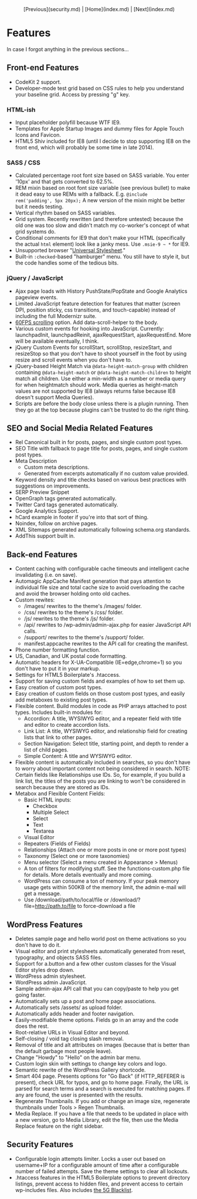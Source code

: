 <center>[Previous](security.md) | [Home](index.md) | [Next](index.md)</center>

Features
========

In case I forgot anything in the previous sections...

## Front-end Features

* CodeKit 2 support.
* Developer-mode test grid based on CSS rules to help you understand your baseline grid.  Access by pressing "g" key.

### HTML-ish

* Input placeholder polyfill because WTF IE9.
* Templates for Apple Startup Images and dummy files for Apple Touch Icons and Favicon.
* HTML5 Shiv included for IE8 (until I decide to stop supporting IE8 on the front end, which will probably be some time in late 2014).

### SASS / CSS

* Calculated percentage root font size based on SASS variable.  You enter '10px' and that gets converted to 62.5%.
* REM mixin based on root font size variable (see previous bullet) to make it dead easy to use REMs with a fallback.  E.g. <code>@include rem('padding', 5px 20px);</code>  A new version of the mixin might be better but it needs testing.
* Vertical rhythm based on SASS variables.
* Grid system.  Recently rewritten (and therefore untested) because the old one was too slow and didn't match my co-worker's concept of what grid systems do.
* Conditional comments for IE9 that don't make your HTML (specifically the actual <code>html</code> element) look like a janky mess.  Use <code>.msie-9 ~ *</code> for IE9.
* Unsupported browser "[Universal Stylesheet](https://code.google.com/p/universal-ie6-css/)."
* Built-in <code>:checked</code>-based "hamburger" menu.  You still have to style it, but the code handles some of the tedious bits.

### jQuery / JavaScript

* Ajax page loads with History PushState/PopState and Google Analytics pageview events.
* Limited JavaScript feature detection for features that matter (screen DPI, position sticky, css transitions, and touch-capable) instead of including the full Modernizr suite.
* [60FPS scrolling](http://www.thecssninja.com/javascript/follow-up-60fps-scroll) option.  Add data-scroll-helper to the body.
* Various custom events for hooking into JavaScript.  Currently: launchpadInit, launchpadReinit, ajaxRequestStart, ajaxRequestEnd.  More will be available eventually, I think.
* jQuery Custom Events for scrollStart, scrollStop, resizeStart, and resizeStop so that you don't have to shoot yourself in the foot by using resize and scroll events when you don't have to.
* jQuery-based Height Match via <code>@data-height-match-group</code> with children containing <code>@data-height-match</code> or <code>@data-height-match-children</code> to height match all children.  Use either a min-width as a number or media query for when heightmatch should work.  Media queries as height-match values are not supported by IE8 (always returns false because IE8 doesn't support Media Queries).
* Scripts are before the body close unless there is a plugin running.  Then they go at the top because plugins can't be trusted to do the right thing.


## SEO and Social Media Related Features

* Rel Canonical built in for posts, pages, and single custom post types.
* SEO Title with fallback to page title for posts, pages, and single custom post types.
* Meta Description 
  * Custom meta descriptions.
  * Generated from excerpts automatically if no custom value provided.
* Keyword density and title checks based on various best practices with suggestions on improvements.
* SERP Preview Snippet
* OpenGraph tags generated automatically.
* Twitter Card tags generated automatically.
* Google Analytics Support.
* hCard example in footer if you're into that sort of thing.
* Noindex, follow on archive pages.
* XML Sitemaps generated automatically following schema.org standards.
* AddThis support built in.


## Back-end Features

* Content caching with configurable cache timeouts and intelligent cache invalidating (i.e. on save).
* Automagic AppCache Manifest generation that pays attention to individual file size and total cache size to avoid overloading the cache and avoid the browser holding onto old caches.
* Custom rewites:
  * /images/ rewrites to the theme's /images/ folder.
  * /css/ rewrites to the theme's /css/ folder.
  * /js/ rewrites to the theme's /js/ folder.
  * /api/ rewrites to /wp-admin/admin-ajax.php for easier JavaScript API calls.
  * /support/ rewrites to the theme's /support/ folder.
  * manifest.appcache rewrites to the API call for creating the manifest.
* Phone number formatting function.
* US, Canadian, and UK postal code formatting.
* Automatic headers for X-UA-Compatible (IE=edge,chrome=1) so you don't have to put it in your markup.
* Settings for HTML5 Boilerplate's .htaccess.
* Support for saving custom fields and examples of how to set them up.
* Easy creation of custom post types.
* Easy creation of custom fields on those custom post types, and easily add metaboxes to existing post types.
* Flexible content.  Build modules in code as PHP arrays attached to post types. Includes built-in modules for:
  * Accordion: A title, WYSIWYG editor, and a repeater field with title and editor to create accordion lists.
  * Link List: A title, WYSIWYG editor, and relationship field for creating lists that link to other pages.
  * Section Navigation: Select title, starting point, and depth to render a list of child pages.
  * Simple Content: A title and WYSIWYG editor.
* Flexible content is automatically included in searches, so you don't have to worry about important content not being considered in search.  NOTE: Certain fields like Relationships use IDs. So, for example, if you build a link list, the titles of the posts you are linking to won't be considered in search because they are stored as IDs.
* Metabox and Flexible Content Fields:
  * Basic HTML inputs:
    * Checkbox
    * Multiple Select
    * Select
    * Text
    * Textarea
  * Visual Editor
  * Repeaters (Fields of Fields)
  * Relationships (Attach one or more posts in one or more post types)
  * Taxonomy (Select one or more taxonomies)
  * Menu selector (Select a menu created in Appearance > Menus)
  * A ton of filters for modifying stuff.  See the functions-custom.php file for details.  More details eventually and more coming.
  * WordPress can consume a ton of memory.  If your peak memory usage gets within 500KB of the memory limit, the admin e-mail will get a message.
  * Use /download/path/to/local/file or /download/?file=http://path.to/file to force-download a file


## WordPress Features

* Deletes sample page and hello world post on theme activations so you don't have to do it.
* Visual editor and print stylesheets automatically generated from reset, typography, and objects SASS files.
* Support for a.button and a few other custom classes for the Visual Editor styles drop down.
* WordPress admin stylesheet.
* WordPress admin JavaScript.
* Sample admin-ajax API call that you can copy/paste to help you get going faster.
* Automatically sets up a post and home page associations.
* Automatically sets /assets/ as upload folder.
* Automatically adds header and footer navigation.
* Easily-modifiable theme options.  Fields go in an array and the code does the rest.
* Root-relative URLs in Visual Editor and beyond.
* Self-closing / void tag closing slash removal.
* Removal of title and alt attributes on images (because that is better than the default garbage most people leave).
* Change "Howdy" to "Hello" on the admin bar menu.
* Custom login skin with settings to change key colors and logo.
* Semantic rewrite of the WordPress Gallery shortcode.
* Smart 404 page.  Presents options for "Go Back" (if HTTP_REFERER is present), check URL for typos, and go to home page.  Finally, the URL is parsed for search terms and a search is executed for matching pages.  If any are found, the user is presented with the results.
* Regenerate Thumbnails.  If you add or change an image size, regenerate thumbnails under Tools > Regen Thumbnails.
* Media Replace.  If you have a file that needs to be updated in place with a new version, go to Media Library, edit the file, then use the Media Replace feature on the right sidebar.


## Security Features

* Configurable login attempts limiter.  Locks a user out based on username+IP for a configurable amount of time after a configurable number of failed attempts.  Save the theme settings to clear all lockouts.
* .htaccess features in the HTML5 Boilerplate options to prevent directory listings, prevent access to hidden files, and prevent access to certain wp-includes files.  Also includes [the 5G Blacklist](http://perishablepress.com/5g-blacklist-2013/).